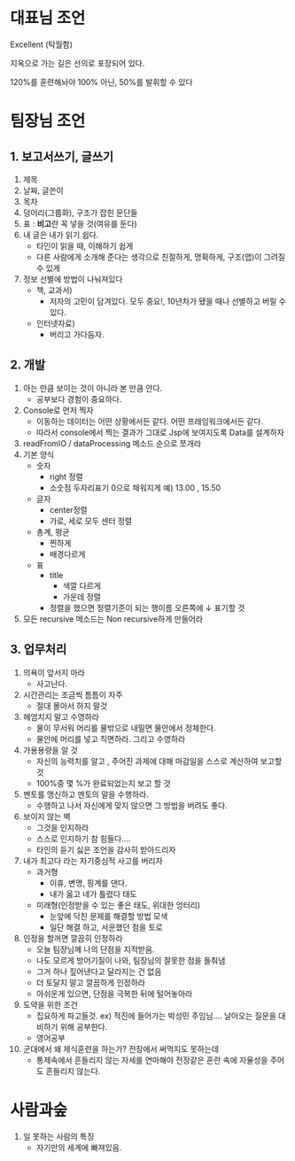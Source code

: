 # 대표님 조언

Excellent (탁월함)

지옥으로 가는 길은 선의로 포장되어 있다.

120%를 훈련해놔야 100% 아닌, 50%를 발휘할 수 있다

# 팀장님 조언

## 1. 보고서쓰기, 글쓰기

1. 제목
2. 날짜, 글쓴이
3. 목차
4. 덩어리(그룹화), 구조가 잡힌 문단들
5. 표 : **비고**란 꼭 넣을 것(여유를 둔다)
6. 내 글은 내가 읽기 쉽다. 
   - 타인이 읽을 때, 이해하기 쉽게
   - 다른 사람에게 소개해 준다는 생각으로 친절하게, 명확하게, 구조(맵)이 그려질 수 있게
7. 정보 선별에 방법이 나눠져있다
   - 책, 교과서) 
     - 저자의 고민이 담겨있다. 모두 중요!, 10년차가 됐을 때나 선별하고 버릴 수 있다.
   - 인터넷자료)
     -  버리고 가다듬자.



## 2. 개발

1. 아는 만큼 보이는 것이 아니라 본 만큼 안다.
   - 공부보다 경험이 중요하다.
2. Console로 먼저 찍자 
   - 이동하는 데이터는 어떤 상황에서든 같다. 어떤 프레임워크에서든 같다.
   - 따라서 console에서 찍는 결과가 그대로 Jsp에 보여지도록 Data를 설계하자
3. readFromIO / dataProcessing 메소드 순으로 쪼개라
4. 기본 양식
   - 숫자
     -  right 정렬
     - 소숫점 두자리표기 0으로 채워지게 예) 13.00 ,  15.50
   - 글자 
     - center정렬
     - 가로, 세로 모두 센터 정렬
   - 총계, 평균
     - 찐하게
     - 배경다르게
   - 표
     - title
       -  색깔 다르게
       - 가운데 정렬
     - 정렬을 했으면 정렬기준이 되는 행이름 오른쪽에 ↓ 표기할 것
5. 모든 recursive 메소드는 Non recursive하게 만들어라

## 3. 업무처리

1. 의욕이 앞서지 마라
   - 사고난다.
2. 시간관리는 조금씩 틈틈이 자주
   - 절대 몰아서 하지 말것
3. 헤엄치지 말고 수영하라
   - 물이 무서워 머리를 물밖으로 내밀면 물안에서 정체한다.
   - 물안에 머리를 넣고 직면하라. 그리고 수영하라
4. 가용용량을 알 것
   - 자신의 능력치를 알고 , 주어진 과제에 대해 마감일을 스스로 계산하여 보고할 것
   - 100%중 몇 %가 완료되었는지 보고 할 것
5. 멘토를 맹신하고 멘토의 말을 수행하라.
   -  수행하고 나서 자신에게 맞지 않으면 그 방법을 버려도 좋다.
6. 보이지 않는 벽
   - 그것을  인지하라 
   - 스스로 인지하기 참 힘들다....
   - 타인의 듣기 싫은 조언을 감사히 받아드리자
7. 내가 최고다  라는 자기중심적 사고를 버리자
   - 과거형
     - 이휴, 변명, 핑계를 댄다.
     - 내가 옳고 네가 틀렸다 태도
   - 미래형(인정받을 수 있는 좋은 태도, 위대한 엉터리)
     - 눈앞에 닥친 문제를 해결할 방법 모색
     - 일단 해결 하고, 서운했던 점을 토로
8. 인정을 할꺼면 깔끔히 인정하라
   - 오늘 팀장님께 나의 단점을 지적받음.
   - 나도 모르게 방어기질이 나와, 팀장님의 잘못한 점을 들춰냄
   - 그거 하나 짚어낸다고 달라지는 건 없음
   - 더 토달지 말고 깔끔하게 인정하라
   - 아쉬운게 있으면, 단점을 극복한 뒤에 털어놓아라
9. 도약을 위한 조건
   - 집요하게 파고들것. ex) 적진에 들어가는 박성민 주임님.... 날아오는 질문을 대비하기 위해 공부한다.
   - 영어공부
10. 군대에서 왜 제식훈련을 하는가? 전장에서 써먹지도 못하는데
    - 통제속에서 흔들리지 않는 자세를 연마해야 전장같은 혼란 속에 자율성을 주어도 흔들리지 않는다.

# 사람과숲

1. 일 못하는 사람의 특징
   - 자기만의 세계에 빠져있음.



